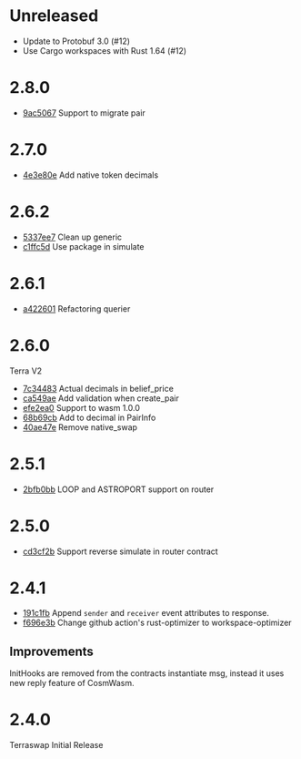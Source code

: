 # Unreleased

- Update to Protobuf 3.0 (#12)
- Use Cargo workspaces with Rust 1.64 (#12)

# 2.8.0

- [9ac5067](https://github.com/terraswap/terraswap/pull/55/commits/9ac50670e8bd20e00950e00b66a687e0a9d4fef9) Support to migrate pair

# 2.7.0

- [4e3e80e](https://github.com/terraswap/terraswap/pull/52/commits/4e3e80ea04b44e0396f8d03c306adf096a864573) Add native token decimals

# 2.6.2

- [5337ee7](https://github.com/terraswap/terraswap/pull/51/commits/5337ee7b54833346d7d50820b9f7236786c8329c) Clean up generic
- [c1ffc5d](https://github.com/terraswap/terraswap/pull/51/commits/c1ffc5dc87ecf63ba22e7f3afea6eb90d6be96c4) Use package in simulate

# 2.6.1

- [a422601](https://github.com/terraswap/terraswap/pull/49/commits/a4226011240a761f1fd7396263745c5cd6bc12b1) Refactoring querier

# 2.6.0

Terra V2

- [7c34483](https://github.com/terraswap/terraswap/pull/48/commits/7c344838a7fee8d3ff071b45ca5d27a3fe543379) Actual decimals in belief_price
- [ca549ae](https://github.com/terraswap/terraswap/pull/48/commits/ca549ae2ea36a83e81f5bc151b10ec8e4064be56) Add validation when create_pair
- [efe2ea0](https://github.com/terraswap/terraswap/pull/48/commits/efe2ea07d6cbcd0cfd34e8954cff24627d7406f2) Support to wasm 1.0.0
- [68b69cb](https://github.com/terraswap/terraswap/pull/48/commits/68b69cbb239b9e5a250127f562a32ec5bdceff81) Add to decimal in PairInfo
- [40ae47e](https://github.com/terraswap/terraswap/pull/48/commits/40ae47eed3daa223e06d1f6602fe34d6c23c17e1) Remove native_swap

# 2.5.1

- [2bfb0bb](https://github.com/terraswap/terraswap/pull/20/commits/82954c0aa289f12a3fe66df30cf1a65ce7bd4a4e) LOOP and ASTROPORT support on router

# 2.5.0

- [cd3cf2b](https://github.com/terraswap/terraswap/pull/30/commits/cd3cf2bb8d2438f5de4f5c1859b91fa46be85bf3) Support reverse simulate in router contract

# 2.4.1

- [191c1fb](https://github.com/terraswap/terraswap/pull/20/commits/191c1fb11e84771a022d793b70b9fe70988e50d3) Append `sender` and `receiver` event attributes to response.
- [f696e3b](https://github.com/terraswap/terraswap/pull/20/commits/f696e3b94d996ddf7fd10333519b82a904b834b1) Change github action's rust-optimizer to workspace-optimizer

## Improvements

InitHooks are removed from the contracts instantiate msg, instead it uses new reply feature of CosmWasm.

# 2.4.0

Terraswap Initial Release

